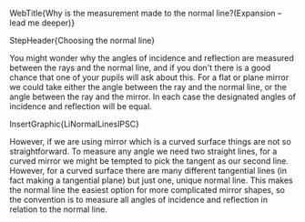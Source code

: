 WebTitle{Why is the measurement made to the normal line?(Expansion &ndash; lead me deeper)}

StepHeader{Choosing the normal line}

You might wonder why the angles of incidence and reflection are measured between the rays and the normal line, and if you don't there is a good chance that one of your pupils will ask about this. For a flat or plane mirror we could take either the angle between the ray and the normal line, or the angle between the ray and the mirror. In each case the designated angles of incidence and reflection will be equal.

InsertGraphic{LiNormalLinesIPSC}

However, if we are using mirror which is a curved surface things are not so straightforward. To measure any angle we need two straight lines, for a curved mirror we might be tempted to pick the tangent as our second line. However, for a curved surface there are many different tangential lines (in fact making a tangential plane) but just one, unique normal line. This makes the normal line the easiest option for more complicated mirror shapes, so the convention is to measure all angles of incidence and reflection in relation to the normal line.
